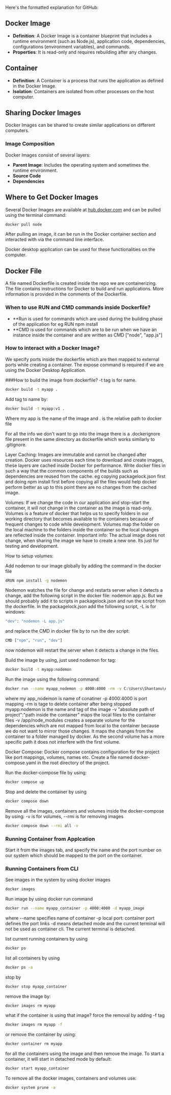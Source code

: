 Here's the formatted explanation for GitHub:

## Docker Image

- **Definition**: A Docker Image is a container blueprint that includes a runtime environment (such as Node.js), application code, dependencies, configurations (environment variables), and commands.
- **Properties**: It is read-only and requires rebuilding after any changes.

## Container

- **Definition**: A Container is a process that runs the application as defined in the Docker Image.
- **Isolation**: Containers are isolated from other processes on the host computer.

## Sharing Docker Images

Docker Images can be shared to create similar applications on different computers.

### Image Composition

Docker Images consist of several layers:
- **Parent Image**: Includes the operating system and sometimes the runtime environment.
- **Source Code**
- **Dependencies**

## Where to Get Docker Images

Several Docker Images are available at [hub.docker.com](https://hub.docker.com) and can be pulled using the terminal command:
```bash
docker pull node
```
After pulling an image, it can be run in the Docker container section and interacted with via the command line interface.

Docker desktop application can be used for these functionalities  on the computer.

## Docker File

A file named Dockerfile is created inside the repo we are containerizing. 
The file contains instructions for Docker to build and run applications.
More information is provided in the comments of the Dockerfile.

### When to use RUN and CMD commands inside Dockerfile?
- **Run is used for commands which are used during the building phase of the application for eg RUN npm install
- **CMD is used for commands which are to be run when we have an instance inside the container and are written as CMD ["node", "app.js"]

### How to interact with a Docker Image?
We specify ports inside the dockerfile which are then mapped to external ports while creating a container. The expose command is required if we are using the Docker Desktop Application.

###How to build the image from dockerfile? -t tag is for name.
```bash
docker build -t myapp .
```
Add tag to name by:
```bash
docker build -t myapp:v1 .
```
Where my app is the name of the image and . is the relative path to docker file

For all the info we don't want to go into the image there is a .dockerignore file present in the same directory as dockerfile which works similarly to .gitignore.

Layer Caching:
Images are immutable and cannot be changed after creation.
Docker uses resources each time to download and create images, these layers are cached inside Docker for performance.
Write docker files in such a way that the common components of the builds such as dependencies are reused from the cache.
eg copying packagelock.json first and doing npm install first before copying all the files would help docker perform better as up to this point there are no changes from the cached image.

Volumes:
If we change the code in our application and stop-start the container, it will not change in the container as the image is read-only.
Volumes is a feature of docker that helps us to specify folders in our working directory that becomes available to the containers because of frequent changes to code while development.
Volumes map the folder on the local machine to the folders inside the container so the local changes are reflected inside the container.
Important info: The actual image does not change, when sharing the image we have to create a new one. Its just for testing and development.

How to setup  volumes:

Add nodemon to our image globally by adding the command in the docker file
```bash
dRUN npm install -g nodemon
```
Nodemon watches the file for change and restarts server when it detects a change, add the following script in the docker file: nodemon app.js.
But we should probably add it to scripts in packagelock.json and run the script from the dockerfile.
In the packagelock.json add the following script, -L is for windows:
```bash
"dev": "nodemon -L app.js"
```
and replace the CMD in docker file by to run the dev script:
```bash
CMD ["npm", "run", "dev"]
```
now nodemon will restart the server when it detects a change in the files.

Build the image by using, just used nodemon for tag:
```bash
docker build -t myapp:nodemon
```
Run the image using the following command:
```bash
docker run --name myapp_nodemon -p 4000:4000 -rm -v C:\Users\Shantanu\node_projects\docker_test:/app -v /app/node_modules myapp:nodemon
```
where my app_nodemon is name of conatiner
-p 4000:4000 is port mapping
-rm is tage to delete container after being stopped
myapp:nodemon is the name and tag of the image
-v "absolute path of project":"path inside the container" maps the local files to the container files
-v /app/node_modules creates a separate volume for the dependencies which are not mapped from local to the container because we do not want to mirror those changes. 
It maps the changes from the container to a folder managed by docker. As the second volume has a more specific path it does not interfere with the first volume.

Docker Compose:
Docker compose contains configuration for the project like port mappings, volumes, names etc.
Create a file named docker-compose.yaml in the root directory of the project.


Run the docker-compose file by using:
```bash
docker compose up
```
Stop and delete the container by using
```bash
docker compose down
```
Remove all the images, containers and volumes inside the docker-compose by using: -v is for volumes, --rmi is for removing images
```bash
docker compose down --rmi all -v
```

### Running Container from Applcation
Start it from the images tab, and specify the name and the port number on our system which should be mapped to the port on the container.

### Running Containers from CLI
See images in the system by using docker images
```bash
docker images
```
Run image by using docker run command
```bash
docker run --name myapp_container -p 4000:4000 -d myapp_image
```
where 
--name specifies name of container
-p local port: container port defines the port links
-d means detached mode and the current terminal will not be used as container cli. The current terminal is detached.

list current running containers by using 
```bash
docker ps
```
list all containers by using 
```bash
docker ps -a
```
stop by
```bash
docker stop myapp_container
```
remove the image by:
```bash
docker images rm myapp
```
what if the container is using that image?
force the removal by adding -f tag
```bash
docker images rm myapp -f
```
or remove the container by using:
```bash
docker container rm myapp
```
for all the containers using the image and then remove the image.
To start a container, it will start in detached mode by default:
```bash
docker start myapp_container
```
To remove all the docker images, containers and volumes use:
```bash
docker system prune -a
```






